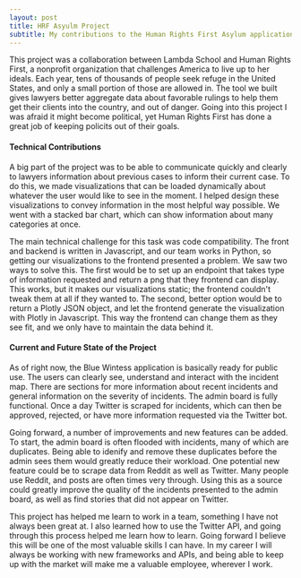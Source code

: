 ```yaml
---
layout: post
title: HRF Asyulm Project
subtitle: My contributions to the Human Rights First Asylum application
---
```


This project was a collaboration between Lambda School and Human Rights First, a nonprofit organization that challenges America to live up to her ideals.
Each year, tens of thousands of people seek refuge in the United States, and only a small portion of those are allowed in. The tool we built gives lawyers better aggregate data about favorable rulings to help them get their clients into the country, and out of danger. Going into this project I was afraid it might become political, yet Human Rights First has done a great job of keeping policits out of their goals.

#### Technical Contributions
A big part of the project was to be able to communicate quickly and clearly to lawyers information about previous cases to inform their current case. To do this, we made visualizations that can be loaded dynamically about whatever the user would like to see in the moment. I helped design these visualizations to convey information in the most helpful way possible. We went with a stacked bar chart, which can show information about many categories at once.

The main technical challenge for this task was code compatibility. The front and backend is written in Javascript, and our team works in Python, so getting our visualizations to the frontend presented a problem. We saw two ways to solve this. The first would be to set up an endpoint that takes type of information requested and return a png that they frontend can display. This works, but it makes our visualizations static; the frontend couldn't tweak them at all if they wanted to. The second, better option would be to return a Plotly JSON object, and let the frontend generate the visualization with Plotly in Javascript. This way the frontend can change them as they see fit, and we only have to maintain the data behind it.

#### Current and Future State of the Project
As of right now, the Blue Wintess application is basically ready for public use. The users can clearly see, understand and interact with the incident map. There are sections for more information about recent incidents and general information on the severity of incidents. The admin board is fully functional. Once a day Twitter is scraped for incidents, which can then be approved, rejected, or have more information requested via the Twitter bot.

Going forward, a number of improvements and new features can be added. To start, the admin board is often flooded with incidents, many of which are duplicates. Being able to idenify and remove these duplicates before the admin sees them would greatly reduce their workload. One potential new feature could be to scrape data from Reddit as well as Twitter. Many people use Reddit, and posts are often times very through. Using this as a source could greatly improve the quality of the incidents presented to the admin board, as well as find stories that did not appear on Twitter.

This project has helped me learn to work in a team, something I have not always been great at. I also learned how to use the Twitter API, and going through this process helped me learn how to learn. Going forward I believe this will be one of the most valuable skills I can have. In my career I will always be working with new frameworks and APIs, and being able to keep up with the market will make me a valuable employee, wherever I work.
